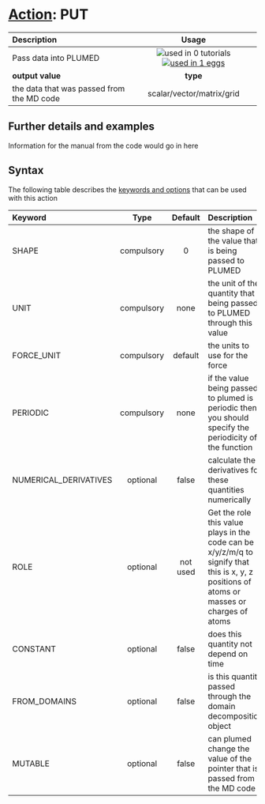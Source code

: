 # [Action](actions.md): PUT

| Description    | Usage |
|:--------|:--------:|
| Pass data into PLUMED | ![used in 0 tutorials](https://img.shields.io/badge/tutorials-0-red.svg)[![used in 1 eggs](https://img.shields.io/badge/nest-1-green.svg)](https://www.plumed-nest.org/browse.html?search=PUT)|
 | **output value** | **type** |
| the data that was passed from the MD code | scalar/vector/matrix/grid |

## Further details and examples 
Information for the manual from the code would go in here 
## Syntax 
The following table describes the [keywords and options](parsing.md) that can be used with this action 

| Keyword | Type | Default | Description |
|:-------|:----:|:-------:|:-----------|
| SHAPE | compulsory | 0 |  the shape of the value that is being passed to PLUMED |
| UNIT | compulsory | none | the unit of the quantity that is being passed to PLUMED through this value |
| FORCE_UNIT | compulsory | default |  the units to use for the force |
| PERIODIC | compulsory | none | if the value being passed to plumed is periodic then you should specify the periodicity of the function |
| NUMERICAL_DERIVATIVES | optional | false |  calculate the derivatives for these quantities numerically |
| ROLE | optional | not used | Get the role this value plays in the code can be x/y/z/m/q to signify that this is x, y, z positions of atoms or masses or charges of atoms |
| CONSTANT | optional | false |  does this quantity not depend on time |
| FROM_DOMAINS | optional | false |  is this quantity passed through the domain decomposition object |
| MUTABLE | optional | false |  can plumed change the value of the pointer that is passed from the MD code |
